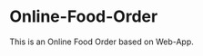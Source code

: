 # Online-Food-Order

This is an Online Food Order based on Web-App.


































































































































































































































































































































































